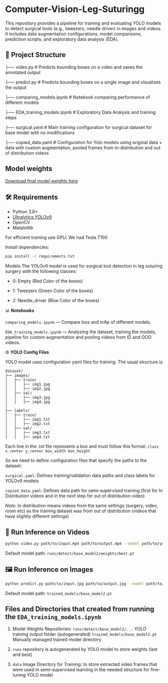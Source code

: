 # Computer-Vision-Leg-Suturingg
This repository provides a pipeline for training and evaluating YOLO models to detect surgical tools (e.g., tweezers, needle driver) in images and videos. It includes data augmentation configurations, model comparisons, prediction scripts, and exploratory data analysis (EDA).

## 📁 Project Structure
├── video.py # Predicts bounding boxes on a video and saves the annotated output

├── predict.py # Predicts bounding boxes on a single image and visualizes the output

├── comparing_models.ipynb # Notebook comparing performance of different models

├── EDA_training_models.ipynb # Exploratory Data Analysis and training steps

├── surgical.yaml # Main training configuration for surgical dataset for base model with no modifications

├── copied_data.yaml # Configuration for Yolo models using original data + data with custom augmentation, pooled frames from in-distribution and out of distribution videos

## Model weights
[Download final model weights here](https://github.com/brarbrb/Computer-Vision-Leg-Suturingg/releases/download/v1/fine_tuned_pseudo_ood.pt)

## 🛠️ Requirements

- Python 3.8+
- [Ultralytics YOLOv9](https://docs.ultralytics.com/)
- OpenCV
- Matplotlib

For efficient training use GPU: We had Tesla T100

Install dependencies:
```bash
pip install -r requirements.txt
```

Models
The YOLOv9 model is used for surgical tool detection in leg suturing surgery with the following classes:
- 0: Empty (Red Color of the boxes)

- 1: Tweezers (Green Color of the boxes)

- 2: Needle_driver (Blue Color of the boxes)


📊 **Notebooks**

`comparing_models.ipynb` — Compare loss and mAp of different models.

`EDA_training_models.ipynb` — Analyzing the dataset, training the models, pipeline for custom augmentation and pooling videos from ID and OOD videos. 


⚙️ **YOLO Config Files**

YOLO model uses configuration yaml files for training. The usual structure is 
```
dataset/
├── images/
│   ├── train/
│   │   ├── img1.jpg
│   │   ├── img2.jpg
│   ├── val/
│   │   ├── img3.jpg
│   │   ├── img4.jpg
│
├── labels/
│   ├── train/
│   │   ├── img1.txt
│   │   ├── img2.txt
│   ├── val/
│   │   ├── img3.txt
│   │   ├── img4.txt
```
Each line in the .txt file represents a box and must follow this format:
`class x_center y_center box_width box_height`

So we need to define configuration files that specify the paths to the dataset:

`surgical.yaml`: Defines training/validation data paths and class labels for YOLOv9 models

`copied_data.yaml`: Defines data path for semi-supervised training (first for In Distribution videos and in the next step for out of distribution video)

*Note*: In distribution means videos from the same settings (surgery, video, room etc) as the training dataset was from out of distribution (videos that have slightly different settings) 

## 🎥 Run Inference on Videos
```bash 
python video.py path/to/input.mp4 path/to/output.mp4 --model path/to/your_model.pt
```
Default model path: `runs/detect/base_model2/weights/best.pt`


## 🖼️ Run Inference on Images
```bash
python predict.py path/to/input.jpg path/to/output.jpg --model path/to/your_model.pt
```
Default model path: `trained_models/base_model2.pt`

## Files and Directories that created from running the `EDA_training_models.ipynb`

1. Model Weights Repositories:
`runs/detect/base_model2/...`	YOLO training output folder (autogenerated)
`trained_models/base_model2.pt`	Manually managed trained model directory
2. `runs` repository is autogenerated by YOLO model to store weights (last and best) 

3. `data` Image Directory for Training: to store extracted video frames that were used in semi-supervised learning in the needed structure for fine-tuning YOLO model
